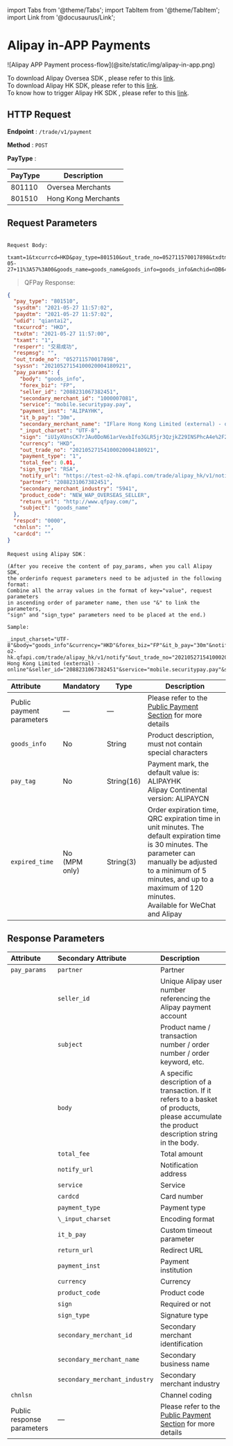 import Tabs from '@theme/Tabs';
import TabItem from '@theme/TabItem';
import Link from '@docusaurus/Link';

# Alipay in-APP Payments

<Link to="/img/alipay-in-app.png" target="_blank">![Alipay APP Payment process-flow](@site/static/img/alipay-in-app.png)</Link>

To download Alipay Oversea SDK , please refer to this [link](https://global.alipay.com/docs/ac/app/client_integration). <br/>
To download Alipay HK SDK, please refer to this [link](https://global.alipay.com/docs/ac/app_hk/download). <br/>
To know how to trigger Alipay HK SDK , please refer to this [link](https://global.alipay.com/docs/ac/hkapi/securitypay_pay).

## HTTP Request

**Endpoint** : `/trade/v1/payment`

**Method** : `POST`

**PayType** :

PayType | Description
------- | -------
801110 | Oversea Merchants
801510 | Hong Kong Merchants

## Request Parameters

```plaintext

Request Body:

txamt=1&txcurrcd=HKD&pay_type=801510&out_trade_no=052711570017898&txdtm=2021-05-27+11%3A57%3A00&goods_name=goods_name&goods_info=goods_info&mchid=nDB64h9qJ1An&trade_name=trade_name&goods_detail=goods_detail&return_url=http%3A%2F%2Fwww.qfpay.com%2F&pay_tag=ALIPAYHK&seller_id=testoverseas9191%40alipay.com

```

> QFPay Response:

```json
{
  "pay_type": "801510",
  "sysdtm": "2021-05-27 11:57:02",
  "paydtm": "2021-05-27 11:57:02",
  "udid": "qiantai2",
  "txcurrcd": "HKD",
  "txdtm": "2021-05-27 11:57:00",
  "txamt": "1",
  "resperr": "交易成功",
  "respmsg": "",
  "out_trade_no": "052711570017898",
  "syssn": "20210527154100020004180921",
  "pay_params": {
    "body": "goods_info",
    "forex_biz": "FP",
    "seller_id": "2088231067382451",
    "secondary_merchant_id": "1000007081",
    "service": "mobile.securitypay.pay",
    "payment_inst": "ALIPAYHK",
    "it_b_pay": "30m",
    "secondary_merchant_name": "IFlare Hong Kong Limited (external) - online",
    "_input_charset": "UTF-8",
    "sign": "iU1yXUnsCK7rJAu0DoN61arVexbIfo3GLR5jr3QzjkZ29INSPhcA4e%2F2%2BdPrsf5huzQAkxVKP0CTfvaGPMYqNkxmhoaJWUH0ZhgYDgKugMvtweBvRqOX2W0h3A%2F%2FIdJuxeyOAuh7bHiuazSB3ZH%2BEQwRGP%2Bkk8Jpha930gHwPtw%3D",
    "currency": "HKD",
    "out_trade_no": "20210527154100020004180921",
    "payment_type": "1",
    "total_fee": 0.01,
    "sign_type": "RSA",
    "notify_url": "https://test-o2-hk.qfapi.com/trade/alipay_hk/v1/notify",
    "partner": "2088231067382451",
    "secondary_merchant_industry": "5941",
    "product_code": "NEW_WAP_OVERSEAS_SELLER",
    "return_url": "http://www.qfpay.com/",
    "subject": "goods_name"
  },
  "respcd": "0000",
  "chnlsn": "",
  "cardcd": ""
}
```

```plaintext
Request using Alipay SDK：

(After you receive the content of pay_params, when you call Alipay SDK, 
the orderinfo request parameters need to be adjusted in the following format:
Combine all the array values in the format of key="value", request parameters 
in ascending order of parameter name, then use "&" to link the parameters, 
"sign" and "sign_type" parameters need to be placed at the end.) 

Sample:

_input_charset="UTF-8"&body="goods_info"&currency="HKD"&forex_biz="FP"&it_b_pay="30m"&notify_url="https://test-o2-hk.qfapi.com/trade/alipay_hk/v1/notify"&out_trade_no="20210527154100020004180921"&partner="2088231067382451"&payment_inst="ALIPAYHK"&payment_type="1"&product_code="NEW_WAP_OVERSEAS_SELLER"&return_url="http://www.qfpay.com/"&secondary_merchant_id="1000007081"&secondary_merchant_industry="5941"&secondary_merchant_name="IFlare Hong Kong Limited (external) - online"&seller_id="2088231067382451"&service="mobile.securitypay.pay"&subject="goods_name"&total_fee="0.01"&sign="iU1yXUnsCK7rJAu0DoN61arVexbIfo3GLR5jr3QzjkZ29INSPhcA4e%2F2%2BdPrsf5huzQAkxVKP0CTfvaGPMYqNkxmhoaJWUH0ZhgYDgKugMvtweBvRqOX2W0h3A%2F%2FIdJuxeyOAuh7bHiuazSB3ZH%2BEQwRGP%2Bkk8Jpha930gHwPtw%3D"&sign_type="RSA"

```

| Attribute  |Mandatory | Type | Description |
|:---|:----- |-----   |----   |
|Public payment parameters    |—|— |Please refer to the [Public Payment Section](/docs/preparation/paycode#public-payment-parameters) for more details |
|`goods_info`|No | String  | Product description, must not contain special characters |
|`pay_tag`|No | String(16)  | Payment mark, the default value is: ALIPAYHK<br/>Alipay Continental version: ALIPAYCN |
| `expired_time` | No<br/> (MPM only) | String(3)  | Order expiration time, QRC expiration time in unit minutes. The default expiration time is 30 minutes. The parameter can manually be adjusted to a minimum of 5 minutes, and up to a maximum of 120 minutes.<br/> Available for WeChat and Alipay|

## Response Parameters

|  Attribute | Secondary Attribute            | Description |
|:---------- |:-------------------------------|:----------- |
|`pay_params`| `partner`                      | Partner |
|            | `seller_id`                    | Unique Alipay user number referencing the Alipay payment account |
|            | `subject`                      | Product name / transaction number / order number / order keyword, etc. |
|            | `body`                         | A specific description of a transaction. If it refers to a basket of products, please accumulate the product description string in the body. |
|            | `total_fee`                    | Total amount |
|            | `notify_url`                   | Notification address |
|            | `service`                      | Service |
|            | `cardcd`                       | Card number |
|            | `payment_type`                 | Payment type |
|            | `\_input_charset`              | Encoding format |
|            | `it_b_pay`                     | Custom timeout parameter |
|            | `return_url`                   | Redirect URL |
|            | `payment_inst`                 | Payment institution |
|            | `currency`                     | Currency |
|            | `product_code`                 | Product code |
|            | `sign`                         | Required or not |
|            | `sign_type`                    | Signature type |
|            | `secondary_merchant_id`        | Secondary merchant identification |
|            | `secondary_merchant_name`      | Secondary business name |
|            | `secondary_merchant_industry`  | Secondary merchant industry |
| `chnlsn`   |                                | Channel coding |
| Public response parameters |     —          | Please refer to the [Public Payment Section](/docs/preparation/paycode#public-payment-parameters) for more details |

